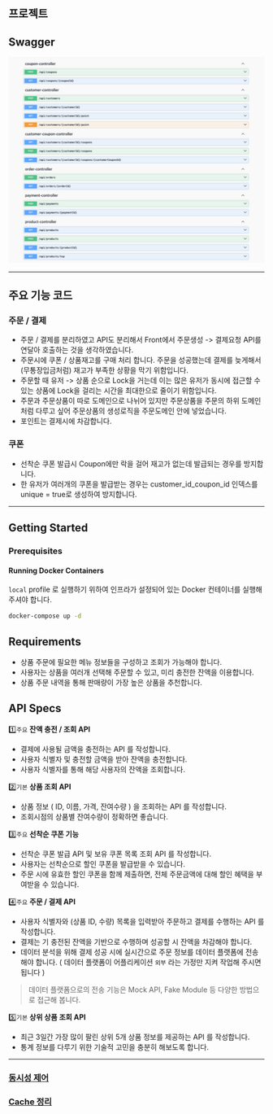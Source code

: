 ## 프로젝트

## Swagger
![swagger.png](img/swagger.png)

---

## 주요 기능 코드
### 주문 / 결제
- 주문 / 결제를 분리하였고 API도 분리해서 Front에서 주문생성 -> 결제요청 API를 연달아 호출하는 것을 생각하였습니다.
- 주문시에 쿠폰 / 상품재고를 구매 처리 합니다. 주문을 성공했는데 결제를 늦게해서(무통장입금처럼) 재고가 부족한 상황을 막기 위함입니다.
- 주문할 때 유저 -> 상품 순으로 Lock을 거는데 이는 많은 유저가 동시에 접근할 수 있는 상품에 Lock을 걸리는 시간을 최대한으로 줄이기 위함입니다.
- 주문과 주문상품이 따로 도메인으로 나뉘어 있지만 주문상품을 주문의 하위 도메인 처럼 다루고 싶어 주문상품의 생성로직을 주문도메인 안에 넣었습니다.
- 포인트는 결제시에 차감합니다.

### 쿠폰
- 선착순 쿠폰 발급시 Coupon에만 락을 걸어 재고가 없는데 발급되는 경우를 방지합니다.
- 한 유저가 여러개의 쿠폰을 발급받는 경우는 customer_id_coupon_id 인덱스를 unique = true로 생성하여 방지합니다.

---

## Getting Started

### Prerequisites

#### Running Docker Containers

`local` profile 로 실행하기 위하여 인프라가 설정되어 있는 Docker 컨테이너를 실행해주셔야 합니다.

```bash
docker-compose up -d
```


## Requirements
- 상품 주문에 필요한 메뉴 정보들을 구성하고 조회가 가능해야 합니다.
- 사용자는 상품을 여러개 선택해 주문할 수 있고, 미리 충전한 잔액을 이용합니다.
- 상품 주문 내역을 통해 판매량이 가장 높은 상품을 추천합니다.

## API Specs

1️⃣`주요` **잔액 충전 / 조회 API**

- 결제에 사용될 금액을 충전하는 API 를 작성합니다.
- 사용자 식별자 및 충전할 금액을 받아 잔액을 충전합니다.
- 사용자 식별자를 통해 해당 사용자의 잔액을 조회합니다.

2️⃣`기본` **상품 조회 API**

- 상품 정보 ( ID, 이름, 가격, 잔여수량 ) 을 조회하는 API 를 작성합니다.
- 조회시점의 상품별 잔여수량이 정확하면 좋습니다.

3️⃣`주요` **선착순 쿠폰 기능**

- 선착순 쿠폰 발급 API 및 보유 쿠폰 목록 조회 API 를 작성합니다.
- 사용자는 선착순으로 할인 쿠폰을 발급받을 수 있습니다.
- 주문 시에 유효한 할인 쿠폰을 함께 제출하면, 전체 주문금액에 대해 할인 혜택을 부여받을 수 있습니다.

4️⃣`주요` **주문 / 결제 API**

- 사용자 식별자와 (상품 ID, 수량) 목록을 입력받아 주문하고 결제를 수행하는 API 를 작성합니다.
- 결제는 기 충전된 잔액을 기반으로 수행하며 성공할 시 잔액을 차감해야 합니다.
- 데이터 분석을 위해 결제 성공 시에 실시간으로 주문 정보를 데이터 플랫폼에 전송해야 합니다. ( 데이터 플랫폼이 어플리케이션 `외부` 라는 가정만 지켜 작업해 주시면 됩니다 )

> 데이터 플랫폼으로의 전송 기능은 Mock API, Fake Module 등 다양한 방법으로 접근해 봅니다.


5️⃣`기본` **상위 상품 조회 API**

- 최근 3일간 가장 많이 팔린 상위 5개 상품 정보를 제공하는 API 를 작성합니다.
- 통계 정보를 다루기 위한 기술적 고민을 충분히 해보도록 합니다.

---

### [동시성 제어](docs/concurrency.md)

### [Cache 정리](docs/cache.md)
